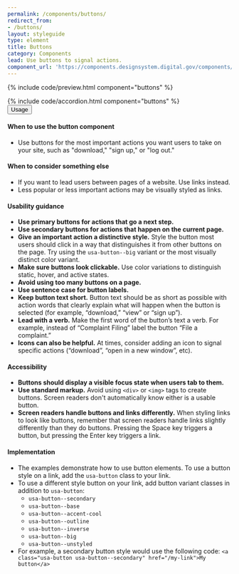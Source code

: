 ```yaml
---
permalink: /components/buttons/
redirect_from:
- /buttons/
layout: styleguide
type: element
title: Buttons
category: Components
lead: Use buttons to signal actions.
component_url: 'https://components.designsystem.digital.gov/components/detail/buttons.html'
---
```


{% include code/preview.html component="buttons" %}

<section class="site-component-section">
  {% include code/accordion.html component="buttons" %}
  <div class="usa-accordion usa-accordion--bordered site-accordion-docs">
    <button class="usa-button-unstyled usa-accordion__button"
        aria-expanded="true" aria-controls="accordion-bordered-docs">
      Usage
    </button>
    <div id="accordion-bordered-docs" aria-hidden="false" class="usa-accordion__content site-component-usage">
      <h4>When to use the button component</h4>
      <ul class="usa-content-list">
        <li>Use buttons for the most important actions you want users to take on your site, such as "download," "sign up," or "log out."</li>
      </ul>
      <h4>When to consider something else</h4>
      <ul class="usa-content-list">
        <li>If you want to lead users between pages of a website. Use links instead.</li>
        <li>Less popular or less important actions may be visually styled as links.</li>
      </ul>
      <h4>Usability guidance</h4>
      <ul class="usa-content-list">
        <li><strong>Use primary buttons for actions that go a next step.</strong></li>
        <li><strong>Use secondary buttons for actions that happen on the current page.</strong></li>
        <li><strong>Give an important action a distinctive style.</strong> Style the button most users should click in a way that distinguishes it from other buttons on the page. Try using the <code>usa-button--big</code> variant or the most visually distinct color variant.</li>
        <li><strong>Make sure buttons look clickable.</strong> Use color variations to distinguish static, hover, and active states.</li>
        <li><strong>Avoid using too many buttons on a page.</strong></li>
        <li><strong>Use sentence case for button labels.</strong></li>
        <li><strong>Keep button text short.</strong> Button text should be as short as possible with action words that clearly explain what will happen when the button is selected (for example, “download,” “view” or “sign up”).</li>
        <li><strong>Lead with a verb.</strong> Make the first word of the button’s text a verb. For example, instead of “Complaint Filing” label the button “File a complaint.”</li>
        <li><strong>Icons can also be helpful.</strong> At times, consider adding an icon to signal specific actions (“download”, “open in a new window”, etc). </li>
      </ul>
    <h4 class="usa-heading">Accessibility</h4>
      <ul class="usa-content-list">
        <li><strong>Buttons should display a visible focus state when users tab to them.</strong></li>
        <li><strong>Use standard markup.</strong> Avoid using <code>&lt;div&gt;</code> or <code>&lt;img&gt;</code> tags to create buttons. Screen readers don't automatically know either is a usable button.</li>
        <li><strong>Screen readers handle buttons and links differently.</strong> When styling links to look like buttons, remember that screen readers handle links slightly differently than they do buttons. Pressing the Space key triggers a button, but pressing the Enter key triggers a link.</li>
      </ul>
      <h4 class="usa-heading">Implementation</h4>
      <ul class="usa-content-list">
        <li>The examples demonstrate how to use button elements. To use a button style on a link, add the <code>usa-button</code> class to your link.</li>
        <li>To use a different style button on your link, add button variant classes in addition to <code>usa-button</code>:
          <ul>
            <li><code>usa-button--secondary</code></li>
            <li><code>usa-button--base</code></li>
            <li><code>usa-button--accent-cool</code></li>
            <li><code>usa-button--outline</code></li>
            <li><code>usa-button--inverse</code></li>
            <li><code>usa-button--big</code></li>
            <li><code>usa-button--unstyled</code></li>
          </ul>
        </li>
        <li>For example, a secondary button style would use the following code:
        <code>&lt;a class="usa-button usa-button--secondary" href=&quot;/my-link"&gt;My button&lt;/a&gt;</code></li>
      </ul>
    </div>
  </div>
</section>
